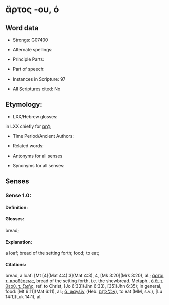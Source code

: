 # ἄρτος -ου, ὁ

<!-- Status: S2=NeedsEdits -->
<!-- Lexica used for edits:   -->

## Word data

* Strongs: G07400

* Alternate spellings:



* Principle Parts: 


* Part of speech: 


* Instances in Scripture: 97

* All Scriptures cited: No

## Etymology: 


* LXX/Hebrew glosses: 

in LXX chiefly for [לֶחֶם](//en-uhl/H3899);

* Time Period/Ancient Authors: 


* Related words: 

* Antonyms for all senses

* Synonyms for all senses: 


## Senses 


### Sense  1.0: 

#### Definition: 

#### Glosses: 

bread; 

#### Explanation: 

a loaf; 
bread of the setting forth; 
food; 
to eat; 

#### Citations: 

bread, a loaf: [Mt [4](Mat 4:4):3](Mat 4:3), 4, [Mk 3:20](Mrk 3:20), al.; [ἄρτοι τ. προθέσεως](), bread of the setting forth, i.e. the shewbread. Metaph., [ὁ ἄ. τ. θεοῦ, τ. ζωῆς](), ref. to Christ, [Jo 6:33](Jhn 6:33), [35](Jhn 6:35); in general, food: [Mt 6:11](Mat 6:11), al.; [ἄ. φαγεῖν]() (Heb. [אֲכֹל לֶחֶם](//en-uhl/H0398)), to eat (MM, s.v.), [Lu 14:1](Luk 14:1), al.
